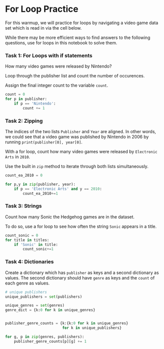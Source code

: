 
# For Loop Practice

For this warmup, we will practice for loops by navigating a video game data set which is read in via the cell below.

While there may be more efficient ways to find answers to the following questions, use for loops in this notebook to solve them.

### Task 1: For Loops with if statements

How many video games were released by Nintendo?  

Loop through the publisher list and count the number of occurences.

Assign the final integer count to the variable `count`.



```python
count = 0
for p in publisher:
    if p == 'Nintendo':
        count += 1
```

### Task 2: Zipping

The indices of the two lists `Publisher` and `Year` are aligned.  In other words, we could see that a video game was published by Nintendo in 2006 by running `print(publisher[0], year[0]`.

With a for loop, count how many video games were released by `Electronic Arts` in `2010`.

Use the built in `zip` method to iterate through both lists simultaneously.


```python
count_ea_2010 = 0

for p,y in zip(publisher, year):
    if p == 'Electronic Arts' and y == 2010:
        count_ea_2010+=1
```

### Task 3: Strings
Count how many Sonic the Hedgehog games are in the dataset.

To do so, use a for loop to see how often the string `Sonic` appears in a title.


```python
count_sonic = 0
for title in titles:
    if 'Sonic' in title:
        count_sonic+=1
```

### Task 4: Dictionaries

Create a dictionary which has `publisher` as keys and a second dictionary as values. The second dictionary should have `genre` as keys and the `count` of each genre as values.



```python
# unique publishers
unique_publishers = set(publishers)

unique_genres = set(genres)
genre_dict = {k:0 for k in unique_genres}


publisher_genre_counts = {k:{k:0 for k in unique_genres}
                          for k in unique_publishers} 

for g, p in zip(genres, publishers):
    publisher_genre_counts[p][g] += 1
```
